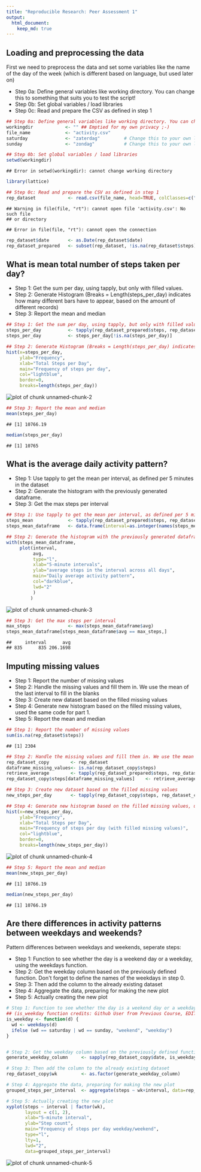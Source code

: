 ```yaml
---
title: "Reproducible Research: Peer Assessment 1"
output: 
  html_document:
    keep_md: true
---
```



## Loading and preprocessing the data

First we need to preprocess the data and set some variables like the name of the day of the week (which is different based on language, but used later on)
* Step 0a: Define general variables like working directory. You can change this to something that suits you to test the script!
* Step 0b: Set global variables / load libraries
* Step 0c: Read and prepare the CSV as defined in step 1 



```r
## Step 0a: Define general variables like working directory. You can change this to something that suits you to test the script!
workingdir            <- "" ## Emptied for my own privacy ;-)
file_name             <- "activity.csv"
saturday              <- "zaterdag"         # Change this to your own language; warning: case sensitive!
sunday                <- "zondag"           # Change this to your own language; warning: case sensitive!

## Step 0b: Set global variables / load libraries
setwd(workingdir)
```

```
## Error in setwd(workingdir): cannot change working directory
```

```r
library(lattice)

## Step 0c: Read and prepare the CSV as defined in step 1 
rep_dataset            <- read.csv(file_name, head=TRUE, colClasses=c("integer", "character", "integer"), na.strings="NA")
```

```
## Warning in file(file, "rt"): cannot open file 'activity.csv': No such file
## or directory
```

```
## Error in file(file, "rt"): cannot open the connection
```

```r
rep_dataset$date       <- as.Date(rep_dataset$date)
rep_dataset_prepared   <- subset(rep_dataset, !is.na(rep_dataset$steps))
```


## What is mean total number of steps taken per day?
* Step 1: Get the sum per day, using tapply, but only with filled values.
* Step 2: Generate Histogram (Breaks = Length(steps_per_day) indicates how many different bars have to appear, based on the amount of different records)
* Step 3: Report the mean and median



```r
## Step 1: Get the sum per day, using tapply, but only with filled values.
steps_per_day          <- tapply(rep_dataset_prepared$steps, rep_dataset_prepared$date, sum, na.rm=TRUE, simplify=T)
steps_per_day          <- steps_per_day[!is.na(steps_per_day)]

## Step 2: Generate Histogram (Breaks = Length(steps_per_day) indicates how many different bars have to appear, based on the amount of different records)
hist(x=steps_per_day,
     ylab="Frequency",
     xlab="Total Steps per Day",
     main="Frequency of steps per day",     
     col="lightblue",
     border=0,
     breaks=length(steps_per_day))
```

![plot of chunk unnamed-chunk-2](figure/unnamed-chunk-2-1.png) 

```r
## Step 3: Report the mean and median
mean(steps_per_day)
```

```
## [1] 10766.19
```

```r
median(steps_per_day)
```

```
## [1] 10765
```


## What is the average daily activity pattern?
* Step 1: Use tapply to get the mean per interval, as defined per 5 minutes in the dataset
* Step 2: Generate the histogram with the previously generated dataframe.
* Step 3: Get the max steps per interval



```r
## Step 1: Use tapply to get the mean per interval, as defined per 5 minutes in the dataset
steps_mean             <- tapply(rep_dataset_prepared$steps, rep_dataset_prepared$interval, mean, na.rm=TRUE, simplify=T)
steps_mean_dataframe   <- data.frame(interval=as.integer(names(steps_mean)), avg=steps_mean)

## Step 2: Generate the histogram with the previously generated dataframe.
with(steps_mean_dataframe,
     plot(interval,
          avg,
          type="l",
          xlab="5-minute intervals",
          ylab="average steps in the interval across all days",
          main="Daily average activity pattern",
          col="darkblue",
          lwd="2"
          )
         )
```

![plot of chunk unnamed-chunk-3](figure/unnamed-chunk-3-1.png) 

```r
## Step 3: Get the max steps per interval
max_steps              <- max(steps_mean_dataframe$avg)
steps_mean_dataframe[steps_mean_dataframe$avg == max_steps,]
```

```
##     interval      avg
## 835      835 206.1698
```

## Imputing missing values
* Step 1: Report the number of missing values
* Step 2: Handle the missing values and fill them in. We use the mean of the last interval to fill in the blanks
* Step 3: Create new dataset based on the filled missing values
* Step 4: Generate new histogram based on the filled missing values, used the same code for part 1.
* Step 5: Report the mean and median



```r
## Step 1: Report the number of missing values
sum(is.na(rep_dataset$steps))
```

```
## [1] 2304
```

```r
## Step 2: Handle the missing values and fill them in. We use the mean of the last interval to fill in the blanks
rep_dataset_copy        <- rep_dataset
dataframe_missing_values<- is.na(rep_dataset_copy$steps)
retrieve_average        <- tapply(rep_dataset_prepared$steps, rep_dataset_prepared$interval, mean, na.rm=TRUE, simplify=T)
rep_dataset_copy$steps[dataframe_missing_values]    <- retrieve_average[as.character(rep_dataset_copy$interval[dataframe_missing_values])]

## Step 3: Create new dataset based on the filled missing values
new_steps_per_day       <- tapply(rep_dataset_copy$steps, rep_dataset_copy$date, sum, na.rm=TRUE, simplify=T)

## Step 4: Generate new histogram based on the filled missing values, used the same code for part 1.
hist(x=new_steps_per_day,
     ylab="Frequency",
     xlab="Total Steps per Day",
     main="Frequency of steps per day (with filled missing values)",     
     col="lightblue",
     border=0,
     breaks=length(new_steps_per_day))
```

![plot of chunk unnamed-chunk-4](figure/unnamed-chunk-4-1.png) 

```r
## Step 5: Report the mean and median
mean(new_steps_per_day)
```

```
## [1] 10766.19
```

```r
median(new_steps_per_day)
```

```
## [1] 10766.19
```


## Are there differences in activity patterns between weekdays and weekends?

Pattern differences between weekdays and weekends, seperate steps: 
* Step 1: Function to see whether the day is a weekend day or a weekday, using the weekdays function.
* Step 2: Get the weekday column based on the previously defined function. Don't forget to define the names of the weekdays in step 0. 
* Step 3: Then add the column to the already existing dataset
* Step 4: Aggregate the data, preparing for making the new plot
* Step 5: Actually creating the new plot


```r
# Step 1: Function to see whether the day is a weekend day or a weekday, using the weekdays function.
## (is_weekday function credits: Github User from Previous Course, EDITED BY Jim Wittermans for language differences)
is_weekday <- function(d) {
  wd <- weekdays(d)
  ifelse (wd == saturday | wd == sunday, "weekend", "weekday")
}


# Step 2: Get the weekday column based on the previously defined function. Don't forget to define the names of the weekdays in step 0. 
generate_weekday_column     <- sapply(rep_dataset_copy$date, is_weekday)

# Step 3: Then add the column to the already existing dataset
rep_dataset_copy$wk         <- as.factor(generate_weekday_column)

# Step 4: Aggregate the data, preparing for making the new plot
grouped_steps_per_interval  <- aggregate(steps ~ wk+interval, data=rep_dataset_copy, FUN=mean)

# Step 5: Actually creating the new plot
xyplot(steps ~ interval | factor(wk),
       layout = c(1, 2),
       xlab="5-minute interval",
       ylab="Step count",
       main="Frequency of steps per day weekday/weekend",     
       type="l",
       lty=1,
       lwd="2",
       data=grouped_steps_per_interval)
```

![plot of chunk unnamed-chunk-5](figure/unnamed-chunk-5-1.png) 
